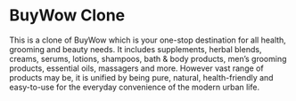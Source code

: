 # BuyWow Clone
This is a clone of BuyWow which is your one-stop destination for all health, grooming and beauty needs. It includes supplements, herbal blends, creams, serums, lotions, shampoos, bath & body products, men’s grooming products, essential oils, massagers and more. However vast range of products may be, it is unified by being pure, natural, health-friendly and easy-to-use for the everyday convenience of the modern urban life.
 
